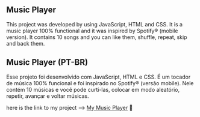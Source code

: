 ## Music Player

This project was developed by using JavaScript, HTML and CSS. It is a music player 100% functional and it was inspired by
Spotify® (mobile version). It contains 10 songs and you can like them, shuffle, repeat, skip and back them.

## Music Player (PT-BR)

Esse projeto foi desenvolvido com JavaScript, HTML e CSS. É um tocador de música 100% funcional e foi inspirado no Spotify® 
(versão mobile). Nele contém 10 músicas e você pode curti-las, colocar em modo aleatório, repetir, avançar e voltar músicas.

 here is the link to my project --> <a href= "https://itsale-o.github.io/music-player/">My Music Player</a> :musical_note: 
